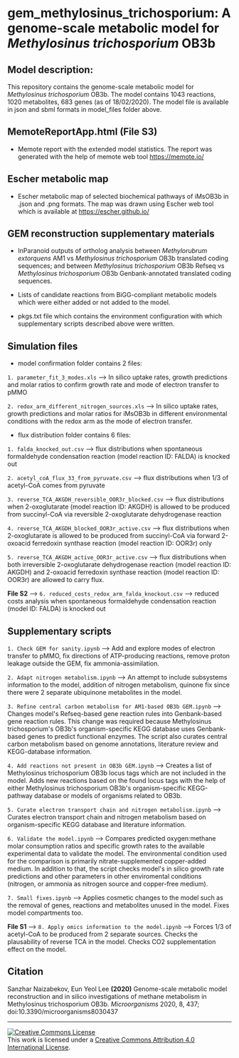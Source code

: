 #  gem_methylosinus_trichosporium: A genome-scale metabolic model for *Methylosinus trichosporium* OB3b

## Model description: 

This repository contains the genome-scale metabolic model for *Methylosinus trichosporium* OB3b. The model contains 1043 reactions, 1020 metabolites, 683 genes (as of 18/02/2020). The model file is available in json and sbml formats in model_files folder above.

## MemoteReportApp.html (File S3)

- Memote report with the extended model statistics. The report was generated with the help of memote web tool https://memote.io/

## Escher metabolic map

- Escher metabolic map of selected biochemical pathways of iMsOB3b in .json and .png formats. The map was drawn using Escher web tool which is available at https://escher.github.io/

## GEM reconstruction supplementary materials

- InParanoid outputs of ortholog analysis between *Methylorubrum extorquens* AM1 vs *Methylosinus trichosporium* OB3b translated coding sequences; and between *Methylosinus trichosporium* OB3b Refseq vs *Methylosinus trichosporium* OB3b Genbank-annotated translated coding sequences.

- Lists of candidate reactions from BiGG-compliant metabolic models which were either added or not added to the model.

- pkgs.txt file which contains the environment configuration with which supplementary scripts described above were written.

## Simulation files

- model confirmation folder contains 2 files:

`1. parameter_fit_3_modes.xls` --> In silico uptake rates, growth predictions and molar ratios to confirm growth rate and mode of electron transfer to pMMO

`2. redox_arm_different_nitrogen_sources.xls` --> In silico uptake rates, growth predictions and molar ratios for iMsOB3b in different environmental conditions with the redox arm as the mode of electron transfer.

- flux distribution folder contains 6 files:

`1. falda_knocked_out.csv` --> flux distributions when spontaneous formaldehyde condensation reaction (model reaction ID: FALDA) is knocked out

`2. acetyl_coA_flux_33_from_pyruvate.csv` --> flux distributions when 1/3 of acetyl-CoA comes from pyruvate 

`3. reverse_TCA_AKGDH_reversible_OOR3r_blocked.csv` --> flux distributions when 2-oxoglutarate (model reaction ID: AKGDH) is allowed to be produced from succinyl-CoA via reversible 2-oxoglutarate dehydrogenase reaction

`4. reverse_TCA_AKGDH_blocked_OOR3r_active.csv` --> flux distributions when 2-oxoglutarate is allowed to be produced from succinyl-CoA via forward 2-oxoacid ferredoxin synthase reaction (model reaction ID: OOR3r) only

`5. reverse_TCA_AKGDH_active_OOR3r_active.csv` --> flux distributions when both irreversible 2-oxoglutarate dehydrogenase reaction (model reaction ID: AKGDH) and 2-oxoacid ferredoxin synthase reaction (model reaction ID: OOR3r) are allowed to carry flux. 

**File S2** --> `6. reduced_costs_redox_arm_falda_knockout.csv` --> reduced costs analysis when spontaneous formaldehyde condensation reaction (model ID: FALDA) is knocked out

## Supplementary scripts

`1. Check GEM for sanity.ipynb` --> Add and explore modes of electron transfer to pMMO, fix directions of ATP-producing reactions, remove proton leakage outside the GEM, fix ammonia-assimilation.

`2. Adapt nitrogen metabolism.ipynb` --> An attempt to include subsystems information to the model, addition of nitrogen metabolism, quinone fix since there were 2 separate ubiquinone metabolites in the model.

`3. Refine central carbon metabolism for AM1-based OB3b GEM.ipynb` --> Changes model's Refseq-based gene reaction rules into Genbank-based gene reaction rules. This change was required because Methylosinus trichosporium's OB3b's organism-specific KEGG database uses Genbank-based genes to predict functional enzymes. The script also curates central carbon metabolism based on genome annotations, literature review and KEGG-database information.

`4. Add reactions not present in OB3b GEM.ipynb` --> Creates a list of Methylosinus trichosporium OB3b locus tags which are not included in the model. Adds new reactions based on the found locus tags with the help of either Methylosinus trichosporium OB3b's organism-specific KEGG-pathway database or models of organisms related to OB3b. 

`5. Curate electron transport chain and nitrogen metabolism.ipynb` --> Curates electron transport chain and nitrogen metabolism based on organism-specific KEGG database and literature information. 

`6. Validate the model.ipynb` --> Compares predicted oxygen:methane molar consumption ratios and specific growth rates to the available experimental data to validate the model. The environmental condition used for the comparison is primarily nitrate-supplemented copper-added medium. In addition to that, the script checks model's in silico growth rate predictions and other parameters in other enviromental conditions (nitrogen, or ammonia as nitrogen source and copper-free medium).

`7. Small fixes.ipynb` --> Applies cosmetic changes to the model such as the removal of genes, reactions and metabolites unused in the model. Fixes model compartments too. 

**File S1** --> `8. Apply omics information to the model.ipynb` --> Forces 1/3 of acetyl-CoA to be produced from 2 separate sources. Checks the plausability of reverse TCA in the model. Checks CO2 supplementation effect on the model.

## Citation

Sanzhar Naizabekov, Eun Yeol Lee **(2020)** Genome-scale metabolic model reconstruction and in silico investigations of methane metabolism in Methylosinus trichosporium OB3b. *Microorganisms* 2020, 8, 437; doi:10.3390/microorganisms8030437 

---

<a rel="license" href="http://creativecommons.org/licenses/by/4.0/"><img alt="Creative Commons License" style="border-width:0" src="https://i.creativecommons.org/l/by/4.0/88x31.png" /></a><br />This work is licensed under a <a rel="license" href="http://creativecommons.org/licenses/by/4.0/">Creative Commons Attribution 4.0 International License</a>.
